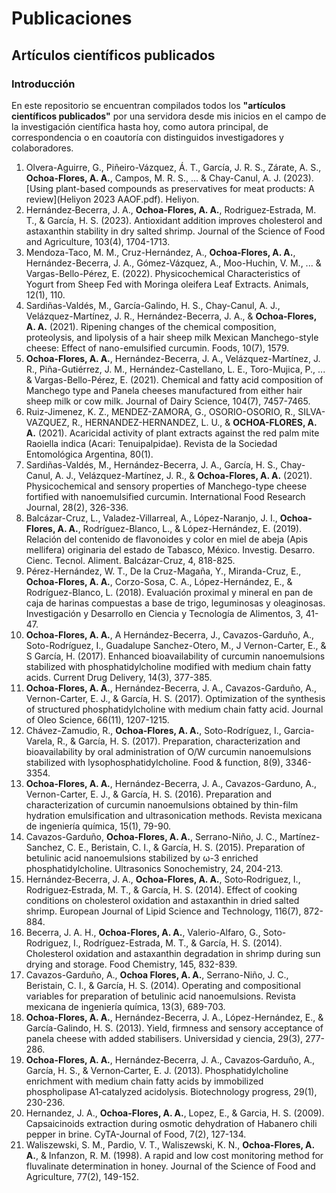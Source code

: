 # Publicaciones
## Artículos científicos publicados 
### Introducción
En este repositorio se encuentran compilados todos los **"artículos científicos publicados"** por una servidora desde mis inicios en el campo de la investigación científica hasta hoy, como autora principal, de correspondencia o en coautoría con distinguidos investigadores y colaboradores.
1. Olvera-Aguirre, G., Piñeiro-Vázquez, Á. T., García, J. R. S., Zárate, A. S., **Ochoa-Flores, A. A.**, Campos, M. R. S., ... & Chay-Canul, A. J. (2023). [Using plant-based compounds as preservatives for meat products: A review](Heliyon 2023 AAOF.pdf). Heliyon.
2. Hernández‐Becerra, J. A., **Ochoa‐Flores, A. A.**, Rodriguez‐Estrada, M. T., & García, H. S. (2023). Antioxidant addition improves cholesterol and astaxanthin stability in dry salted shrimp. Journal of the Science of Food and Agriculture, 103(4), 1704-1713.
3. Mendoza-Taco, M. M., Cruz-Hernández, A., **Ochoa-Flores, A. A.**, Hernández-Becerra, J. A., Gómez-Vázquez, A., Moo-Huchin, V. M., ... & Vargas-Bello-Pérez, E. (2022). Physicochemical Characteristics of Yogurt from Sheep Fed with Moringa oleifera Leaf Extracts. Animals, 12(1), 110.
4. Sardiñas-Valdés, M., García-Galindo, H. S., Chay-Canul, A. J., Velázquez-Martínez, J. R., Hernández-Becerra, J. A., & **Ochoa-Flores, A. A.** (2021). Ripening changes of the chemical composition, proteolysis, and lipolysis of a hair sheep milk Mexican Manchego-style cheese: Effect of nano-emulsified curcumin. Foods, 10(7), 1579.
5. **Ochoa-Flores, A. A.**, Hernández-Becerra, J. A., Velázquez-Martínez, J. R., Piña-Gutiérrez, J. M., Hernández-Castellano, L. E., Toro-Mujica, P., ... & Vargas-Bello-Pérez, E. (2021). Chemical and fatty acid composition of Manchego type and Panela cheeses manufactured from either hair sheep milk or cow milk. Journal of Dairy Science, 104(7), 7457-7465.
6. Ruiz-Jimenez, K. Z., MENDEZ-ZAMORA, G., OSORIO-OSORIO, R., SILVA-VAZQUEZ, R., HERNANDEZ-HERNANDEZ, L. U., & **OCHOA-FLORES, A. A.** (2021). Acaricidal activity of plant extracts against the red palm mite Raoiella indica (Acari: Tenuipalpidae). Revista de la Sociedad Entomológica Argentina, 80(1).
7. Sardiñas-Valdés, M., Hernández-Becerra, J. A., García, H. S., Chay-Canul, A. J., Velázquez-Martínez, J. R., & **Ochoa-Flores, A. A.** (2021). Physicochemical and sensory properties of Manchego-type cheese fortified with nanoemulsified curcumin. International Food Research Journal, 28(2), 326-336.
8. Balcázar-Cruz, L., Valadez-Villarreal, A., López-Naranjo, J. I., **Ochoa-Flores, A. A.**, Rodríguez-Blanco, L., & López-Hernández, E. (2019). Relación del contenido de flavonoides y color en miel de abeja (Apis mellifera) originaria del estado de Tabasco, México. Investig. Desarro. Cienc. Tecnol. Aliment. Balcázar-Cruz, 4, 818-825.
9. Pérez-Hernández, W. T., De la Cruz-Magaña, Y., Miranda-Cruz, E., **Ochoa-Flores, A. A.**, Corzo-Sosa, C. A., López-Hernández, E., & Rodríguez-Blanco, L. (2018). Evaluación proximal y mineral en pan de caja de harinas compuestas a base de trigo, leguminosas y oleaginosas. Investigación y Desarrollo en Ciencia y Tecnología de Alimentos, 3, 41-47.
10. **Ochoa-Flores, A. A.**, A Hernández-Becerra, J., Cavazos-Garduño, A., Soto-Rodríguez, I., Guadalupe Sanchez-Otero, M., J Vernon-Carter, E., & S García, H. (2017). Enhanced bioavailability of curcumin nanoemulsions stabilized with phosphatidylcholine modified with medium chain fatty acids. Current Drug Delivery, 14(3), 377-385.
11. **Ochoa-Flores, A. A.**, Hernández-Becerra, J. A., Cavazos-Garduño, A., Vernon-Carter, E. J., & García, H. S. (2017). Optimization of the synthesis of structured phosphatidylcholine with medium chain fatty acid. Journal of Oleo Science, 66(11), 1207-1215.
12. Chávez-Zamudio, R., **Ochoa-Flores, A. A.**, Soto-Rodríguez, I., Garcia-Varela, R., & García, H. S. (2017). Preparation, characterization and bioavailability by oral administration of O/W curcumin nanoemulsions stabilized with lysophosphatidylcholine. Food & function, 8(9), 3346-3354.
13. **Ochoa-Flores, A. A.**, Hernández-Becerra, J. A., Cavazos-Garduno, A., Vernon-Carter, E. J., & García, H. S. (2016). Preparation and characterization of curcumin nanoemulsions obtained by thin-film hydration emulsification and ultrasonication methods. Revista mexicana de ingeniería química, 15(1), 79-90.
14. Cavazos-Garduño, **Ochoa-Flores, A. A.**, Serrano-Niño, J. C., Martínez-Sanchez, C. E., Beristain, C. I., & García, H. S. (2015). Preparation of betulinic acid nanoemulsions stabilized by ω-3 enriched phosphatidylcholine. Ultrasonics Sonochemistry, 24, 204-213.
15. Hernández‐Becerra, J. A., **Ochoa‐Flores, A. A.**, Soto‐Rodriguez, I., Rodriguez‐Estrada, M. T., & García, H. S. (2014). Effect of cooking conditions on cholesterol oxidation and astaxanthin in dried salted shrimp. European Journal of Lipid Science and Technology, 116(7), 872-884.
16. Becerra, J. A. H., **Ochoa-Flores, A. A.**, Valerio-Alfaro, G., Soto-Rodriguez, I., Rodríguez-Estrada, M. T., & García, H. S. (2014). Cholesterol oxidation and astaxanthin degradation in shrimp during sun drying and storage. Food Chemistry, 145, 832-839.
17. Cavazos-Garduño, A., **Ochoa Flores, A. A.**, Serrano-Niño, J. C., Beristain, C. I., & García, H. S. (2014). Operating and compositional variables for preparation of betulinic acid nanoemulsions. Revista mexicana de ingeniería química, 13(3), 689-703.
18. **Ochoa-Flores, A. A.**, Hernández-Becerra, J. A., López-Hernández, E., & García-Galindo, H. S. (2013). Yield, firmness and sensory acceptance of panela cheese with added stabilisers. Universidad y ciencia, 29(3), 277-286.
19. **Ochoa-Flores, A. A.**, Hernández‐Becerra, J. A., Cavazos‐Garduño, A., García, H. S., & Vernon‐Carter, E. J. (2013). Phosphatidylcholine enrichment with medium chain fatty acids by immobilized phospholipase A1‐catalyzed acidolysis. Biotechnology progress, 29(1), 230-236.
20. Hernandez, J. A., **Ochoa-Flores, A. A.**, Lopez, E., & Garcia, H. S. (2009). Capsaicinoids extraction during osmotic dehydration of Habanero chili pepper in brine. CyTA-Journal of Food, 7(2), 127-134.
21. Waliszewski, S. M., Pardio, V. T., Waliszewski, K. N., **Ochoa-Flores, A. A.**, & Infanzon, R. M. (1998). A rapid and low cost monitoring method for fluvalinate determination in honey. Journal of the Science of Food and Agriculture, 77(2), 149-152.
